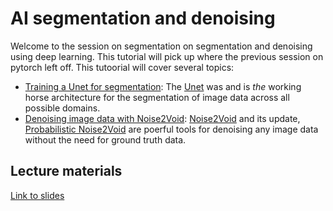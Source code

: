 # AI segmentation and denoising

Welcome to the session on segmentation on segmentation and denoising using deep learning. This tutorial will pick up where the previous session on pytorch left off. This tutoorial will cover several topics:

* [Training a Unet for segmentation](./01_2D_unet_training.ipynb): The [Unet](https://www.nature.com/articles/s41592-018-0261-2) was and is *the* working horse architecture for the segmentation of image data across all possible domains.
* [Denoising image data with Noise2Void](./02_Noise2Void.ipynb): [Noise2Void](https://openaccess.thecvf.com/content_CVPR_2019/html/Krull_Noise2Void_-_Learning_Denoising_From_Single_Noisy_Images_CVPR_2019_paper.html) and its update, [Probabilistic Noise2Void](https://www.frontiersin.org/articles/10.3389/fcomp.2020.00005/full) are poerful tools for denoising any image data without the need for ground truth data.

## Lecture materials

[Link to slides](./CNNs_N2V.pdf)